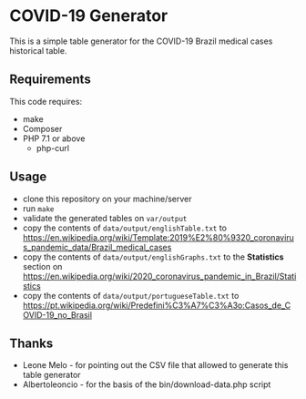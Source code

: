 # COVID-19 Generator

This is a simple table generator for the COVID-19 Brazil medical cases historical table.

## Requirements
This code requires:

* make
* Composer
* PHP 7.1 or above
  * php-curl

## Usage

* clone this repository on your machine/server
* run `make`
* validate the generated tables on `var/output`
* copy the contents of `data/output/englishTable.txt` to https://en.wikipedia.org/wiki/Template:2019%E2%80%9320_coronavirus_pandemic_data/Brazil_medical_cases
* copy the contents of `data/output/englishGraphs.txt` to the __Statistics__ section on https://en.wikipedia.org/wiki/2020_coronavirus_pandemic_in_Brazil/Statistics  
* copy the contents of `data/output/portugueseTable.txt` to https://pt.wikipedia.org/wiki/Predefini%C3%A7%C3%A3o:Casos_de_COVID-19_no_Brasil

## Thanks
* Leone Melo - for pointing out the CSV file that allowed to generate this table generator
* Albertoleoncio - for the basis of the bin/download-data.php script
